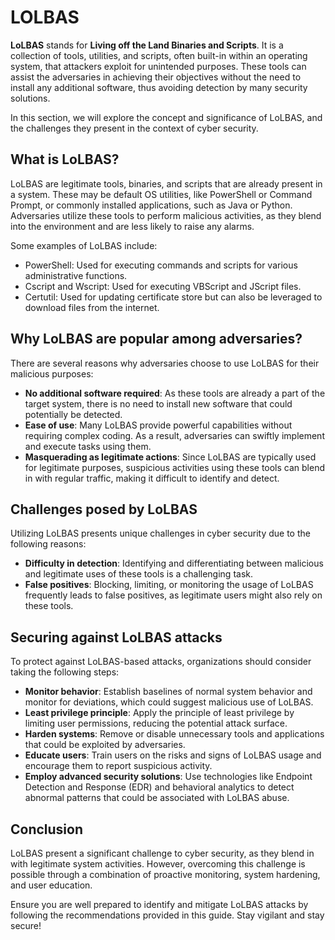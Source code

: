 # LOLBAS

**LoLBAS** stands for **Living off the Land Binaries and Scripts**. It is a collection of tools, utilities, and scripts, often built-in within an operating system, that attackers exploit for unintended purposes. These tools can assist the adversaries in achieving their objectives without the need to install any additional software, thus avoiding detection by many security solutions.

In this section, we will explore the concept and significance of LoLBAS, and the challenges they present in the context of cyber security.

## What is LoLBAS?

LoLBAS are legitimate tools, binaries, and scripts that are already present in a system. These may be default OS utilities, like PowerShell or Command Prompt, or commonly installed applications, such as Java or Python. Adversaries utilize these tools to perform malicious activities, as they blend into the environment and are less likely to raise any alarms.

Some examples of LoLBAS include:

- PowerShell: Used for executing commands and scripts for various administrative functions.
- Cscript and Wscript: Used for executing VBScript and JScript files.
- Certutil: Used for updating certificate store but can also be leveraged to download files from the internet.

## Why LoLBAS are popular among adversaries?

There are several reasons why adversaries choose to use LoLBAS for their malicious purposes:

- **No additional software required**: As these tools are already a part of the target system, there is no need to install new software that could potentially be detected.
- **Ease of use**: Many LoLBAS provide powerful capabilities without requiring complex coding. As a result, adversaries can swiftly implement and execute tasks using them.
- **Masquerading as legitimate actions**: Since LoLBAS are typically used for legitimate purposes, suspicious activities using these tools can blend in with regular traffic, making it difficult to identify and detect.

## Challenges posed by LoLBAS

Utilizing LoLBAS presents unique challenges in cyber security due to the following reasons:

- **Difficulty in detection**: Identifying and differentiating between malicious and legitimate uses of these tools is a challenging task.
- **False positives**: Blocking, limiting, or monitoring the usage of LoLBAS frequently leads to false positives, as legitimate users might also rely on these tools.

## Securing against LoLBAS attacks

To protect against LoLBAS-based attacks, organizations should consider taking the following steps:

- **Monitor behavior**: Establish baselines of normal system behavior and monitor for deviations, which could suggest malicious use of LoLBAS.
- **Least privilege principle**: Apply the principle of least privilege by limiting user permissions, reducing the potential attack surface.
- **Harden systems**: Remove or disable unnecessary tools and applications that could be exploited by adversaries.
- **Educate users**: Train users on the risks and signs of LoLBAS usage and encourage them to report suspicious activity.
- **Employ advanced security solutions**: Use technologies like Endpoint Detection and Response (EDR) and behavioral analytics to detect abnormal patterns that could be associated with LoLBAS abuse.

## Conclusion

LoLBAS present a significant challenge to cyber security, as they blend in with legitimate system activities. However, overcoming this challenge is possible through a combination of proactive monitoring, system hardening, and user education.

Ensure you are well prepared to identify and mitigate LoLBAS attacks by following the recommendations provided in this guide. Stay vigilant and stay secure!